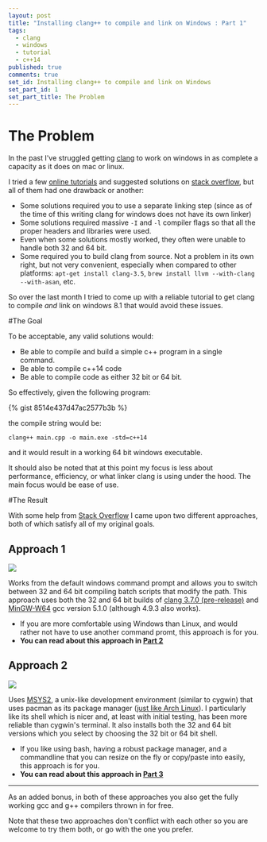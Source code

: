 ```yaml
---
layout: post
title: "Installing clang++ to compile and link on Windows : Part 1"
tags: 
  - clang
  - windows
  - tutorial
  - c++14
published: true
comments: true
set_id: Installing clang++ to compile and link on Windows
set_part_id: 1
set_part_title: The Problem
---
```



# The Problem

In the past I've struggled getting [clang](clang.llvm.org) to work on windows in as complete a capacity as it does on mac or linux.

I tried a few [online tutorials](https://yongweiwu.wordpress.com/2014/12/24/installing-clang-3-5-for-windows/) and suggested solutions on [stack overflow](http://stackoverflow.com/a/9427377/928062), but all of them had one drawback or another:

- Some solutions required you to use a separate linking step (since as of the time of this writing clang for windows does not have its own linker)
- Some solutions required massive `-I` and `-l` compiler flags so that all the proper headers and libraries were used.
- Even when some solutions mostly worked, they often were unable to handle both 32 and 64 bit.
- Some required you to build clang from source. Not a problem in its own right, but not very convenient, especially when compared to other platforms: `apt-get install clang-3.5`, `brew install llvm --with-clang --with-asan`, etc.

So over the last month I tried to come up with a reliable tutorial to get clang to compile *and* link on windows 8.1 that would avoid these issues.

<!-- more -->

#The Goal

To be acceptable, any valid solutions would:

- Be able to compile and build a simple c++ program in a single command.
- Be able to compile c++14 code
- Be able to compile code as either 32 bit or 64 bit.

So effectively, given the following program:

{% gist 8514e437d47ac2577b3b %}

the compile string would be:

    clang++ main.cpp -o main.exe -std=c++14

and it would result in a working 64 bit windows executable.

It should also be noted that at this point my focus is less about performance, efficiency, or what linker clang is using under the hood. The main focus would be ease of use.

#The Result

With some help from [Stack Overflow](http://stackoverflow.com/questions/32239122/what-do-you-need-to-install-to-use-clang-on-windows-to-build-c14-for-64-bit) I came upon two different approaches, both of which satisfy all of my original goals.


## Approach 1

<img src=http://i.imgur.com/UXbYbAO.png />

Works from the default windows command prompt and allows you to switch between 32 and 64 bit compiling batch scripts that modify the path. This approach uses both the 32 and 64 bit builds of [clang 3.7.0 (pre-release)](http://llvm.org/pre-releases/3.7.0/) and [MinGW-W64](http://sourceforge.net/projects/mingw-w64) gcc version 5.1.0 (although 4.9.3 also works).

  - If you are more comfortable using Windows than Linux, and would rather not have to use another command promt, this approach is for you.
  - **You can read about this approach in [Part 2](http://blog.johannesmp.com/2015/09/01/installing-clang-on-windows-pt2/)**


## Approach 2

<img src=http://i.imgur.com/b0ijGq1.png />

Uses [MSYS2](https://msys2.github.io/), a unix-like development environment (similar to cygwin) that uses pacman as its package manager ([just like Arch Linux](https://wiki.archlinux.org/index.php/Pacman)). I particularly like its shell which is nicer and, at least with initial testing, has been more reliable than cygwin's terminal. It also installs both the 32 and 64 bit versions which you select by choosing the 32 bit or 64 bit shell.

  - If you like using bash, having a robust package manager, and a commandline that you can resize on the fly or copy/paste into easily, this approach is for you.
  - **You can read about this approach in [Part 3](http://blog.johannesmp.com/2015/09/01/installing-clang-on-windows-pt3/)**


----

As an added bonus, in both of these approaches you also get the fully working gcc and g++ compilers thrown in for free.

Note that these two approaches don't conflict with each other so you are welcome to try them both, or go with the one you prefer.
